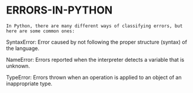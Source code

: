 # ERRORS-IN-PYTHON
    In Python, there are many different ways of classifying errors, but here are some common ones:

SyntaxError: Error caused by not following the proper structure (syntax) of the language.

NameError: Errors reported when the interpreter detects a variable that is unknown.

TypeError: Errors thrown when an operation is applied to an object of an inappropriate type.
